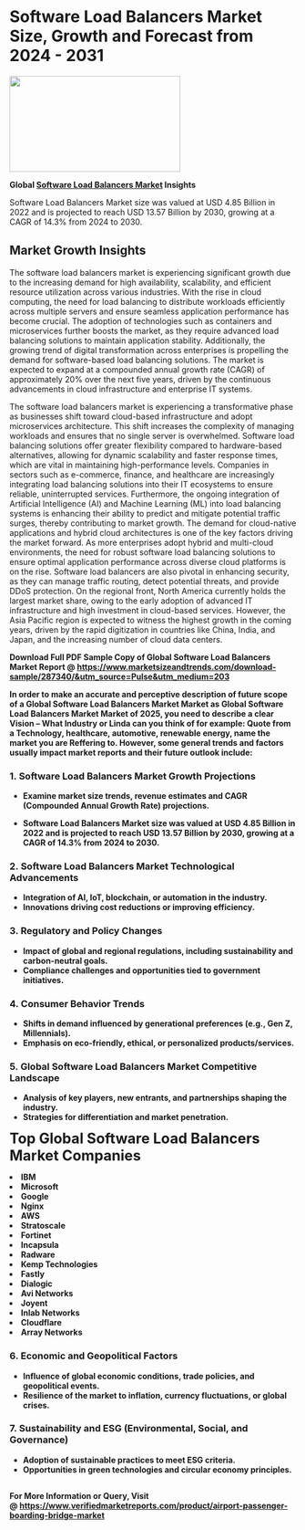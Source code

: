 <H1>Software Load Balancers Market Size, Growth and Forecast from 2024 - 2031</H1><img class="aligncenter size-medium wp-image-584254" src="https://thirdeyenews.in/wp-content/uploads/2024/09/Global-Market-Research-300x168.jpeg" alt="" width="300" height="168" /><p><strong>Global&nbsp;<a href="https://www.marketsizeandtrends.com/download-sample/287340/&amp;utm_source=Pulse&amp;utm_medium=203">Software Load Balancers Market</a> Insights</strong></p><p>Software Load Balancers Market size was valued at USD 4.85 Billion in 2022 and is projected to reach USD 13.57 Billion by 2030, growing at a CAGR of 14.3% from 2024 to 2030.</p><p><h2>Market Growth Insights</h2> <p>The software load balancers market is experiencing significant growth due to the increasing demand for high availability, scalability, and efficient resource utilization across various industries. With the rise in cloud computing, the need for load balancing to distribute workloads efficiently across multiple servers and ensure seamless application performance has become crucial. The adoption of technologies such as containers and microservices further boosts the market, as they require advanced load balancing solutions to maintain application stability. Additionally, the growing trend of digital transformation across enterprises is propelling the demand for software-based load balancing solutions. The market is expected to expand at a compounded annual growth rate (CAGR) of approximately 20% over the next five years, driven by the continuous advancements in cloud infrastructure and enterprise IT systems.</p> <p><strong></strong></p> <p>The software load balancers market is experiencing a transformative phase as businesses shift toward cloud-based infrastructure and adopt microservices architecture. This shift increases the complexity of managing workloads and ensures that no single server is overwhelmed. Software load balancing solutions offer greater flexibility compared to hardware-based alternatives, allowing for dynamic scalability and faster response times, which are vital in maintaining high-performance levels. Companies in sectors such as e-commerce, finance, and healthcare are increasingly integrating load balancing solutions into their IT ecosystems to ensure reliable, uninterrupted services. Furthermore, the ongoing integration of Artificial Intelligence (AI) and Machine Learning (ML) into load balancing systems is enhancing their ability to predict and mitigate potential traffic surges, thereby contributing to market growth. The demand for cloud-native applications and hybrid cloud architectures is one of the key factors driving the market forward. As more enterprises adopt hybrid and multi-cloud environments, the need for robust software load balancing solutions to ensure optimal application performance across diverse cloud platforms is on the rise. Software load balancers are also pivotal in enhancing security, as they can manage traffic routing, detect potential threats, and provide DDoS protection. On the regional front, North America currently holds the largest market share, owing to the early adoption of advanced IT infrastructure and high investment in cloud-based services. However, the Asia Pacific region is expected to witness the highest growth in the coming years, driven by the rapid digitization in countries like China, India, and Japan, and the increasing number of cloud data centers. <p><strong></p><p><span class=""><strong>Download Full PDF Sample Copy of Global Software Load Balancers Market Report</strong> @ <a href="https://www.marketsizeandtrends.com/download-sample/287340/&amp;utm_source=Pulse&amp;utm_medium=203" target="_blank">https://www.marketsizeandtrends.com/download-sample/287340/&amp;utm_source=Pulse&amp;utm_medium=203</a></span></p><p>In order to make an accurate and perceptive description of future scope of a Global&nbsp;Software Load Balancers Market Market as Global&nbsp;Software Load Balancers Market Market of 2025, you need to describe a clear Vision &ndash; What Industry or Linda can you think of for example: Quote from a Technology, healthcare, automotive, renewable energy, name the market you are Reffering to. However, some general trends and factors usually impact market reports and their future outlook include:</p><h3>1.&nbsp;<strong>Software Load Balancers Market Growth Projections</strong></h3><ul><li>Examine market size trends, revenue estimates and CAGR (Compounded Annual Growth Rate) projections.</li><li><p>Software Load Balancers Market size was valued at USD 4.85 Billion in 2022 and is projected to reach USD 13.57 Billion by 2030, growing at a CAGR of 14.3% from 2024 to 2030.</p></li></ul><h3>2.&nbsp;<strong>Software Load Balancers Market Technological Advancements</strong></h3><ul><li>Integration of AI, IoT, blockchain, or automation in the industry.</li><li>Innovations driving cost reductions or improving efficiency.</li></ul><h3>3.&nbsp;<strong>Regulatory and Policy Changes</strong></h3><ul><li>Impact of global and regional regulations, including sustainability and carbon-neutral goals.</li><li>Compliance challenges and opportunities tied to government initiatives.</li></ul><h3>4.&nbsp;<strong>Consumer Behavior Trends</strong></h3><ul><li>Shifts in demand influenced by generational preferences (e.g., Gen Z, Millennials).</li><li>Emphasis on eco-friendly, ethical, or personalized products/services.</li></ul><h3>5.&nbsp;<strong>Global Software Load Balancers Market Competitive Landscape</strong></h3><ul><li>Analysis of key players, new entrants, and partnerships shaping the industry.</li><li>Strategies for differentiation and market penetration.</li></ul><p data-pm-slice="1 1 []"><span style="color: inherit; font-family: inherit; font-size: 25px;">Top Global Software Load Balancers Market Companies</span></p><div class="" data-test-id=""><p><li>IBM</li><li> Microsoft</li><li> Google</li><li> Nginx</li><li> AWS</li><li> Stratoscale</li><li> Fortinet</li><li> Incapsula</li><li> Radware</li><li> Kemp Technologies</li><li> Fastly</li><li> Dialogic</li><li> Avi Networks</li><li> Joyent</li><li> Inlab Networks</li><li> Cloudflare</li><li> Array Networks</li></p></div><h3>6.&nbsp;<strong>Economic and Geopolitical Factors</strong></h3><ul><li>Influence of global economic conditions, trade policies, and geopolitical events.</li><li>Resilience of the market to inflation, currency fluctuations, or global crises.</li></ul><h3>7.&nbsp;<strong>Sustainability and ESG (Environmental, Social, and Governance)</strong></h3><ul><li>Adoption of sustainable practices to meet ESG criteria.</li><li>Opportunities in green technologies and circular economy principles.</li></ul><h2><strong style="font-size: 14px;">For More Information or Query, Visit @&nbsp;</strong><a style="background-color: #ffffff; font-size: 14px;" href="https://www.marketsizeandtrends.com/report/software-load-balancers-market/" target="_blank">https://www.verifiedmarketreports.com/product/airport-passenger-boarding-bridge-market</a></h2>
